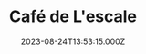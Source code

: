 ---
date: 2023-08-24T13:53:15.000Z
title: Café de L'escale
latitude: 46.32109617243822
longitude: -0.5857246840428706
category: checkin
---